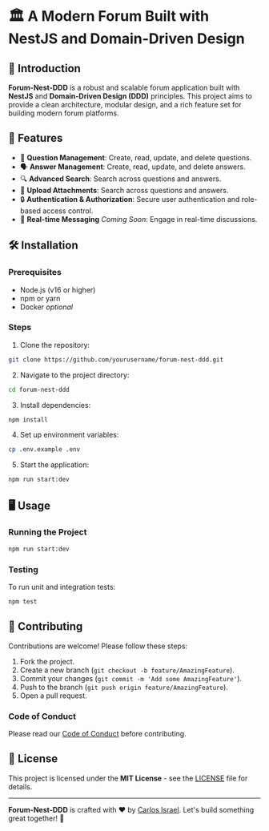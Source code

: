 # 🏛️ A Modern Forum Built with NestJS and Domain-Driven Design

## 🚀 Introduction
**Forum-Nest-DDD** is a robust and scalable forum application built with **NestJS** and **Domain-Driven Design (DDD)** principles. This project aims to provide a clean architecture, modular design, and a rich feature set for building modern forum platforms.

## 🌟 Features
- 💬 **Question Management**: Create, read, update, and delete questions.
- 🗣️ **Answer Management**: Create, read, update, and delete answers.
- 🔍 **Advanced Search**: Search across questions and answers.
- 📂 **Upload Attachments**: Search across questions and answers.
- 🔒 **Authentication & Authorization**: Secure user authentication and role-based access control.
- 💬 **Real-time Messaging** *Coming Soon*: Engage in real-time discussions.

## 🛠️ Installation
### Prerequisites
- Node.js (v16 or higher)
- npm or yarn
- Docker *optional*

### Steps
1. Clone the repository:
```bash
git clone https://github.com/yourusername/forum-nest-ddd.git
```
2. Navigate to the project directory:
```bash
cd forum-nest-ddd
```
3. Install dependencies:
```bash
npm install
```
4. Set up environment variables:
```bash
cp .env.example .env
```
5. Start the application:
```bash
npm run start:dev
```

## 🖥️ Usage
### Running the Project
```bash
npm run start:dev
```

### Testing
To run unit and integration tests:
```bash
npm test
```

## 🤝 Contributing
Contributions are welcome! Please follow these steps:
1. Fork the project.
2. Create a new branch (`git checkout -b feature/AmazingFeature`).
3. Commit your changes (`git commit -m 'Add some AmazingFeature'`).
4. Push to the branch (`git push origin feature/AmazingFeature`).
5. Open a pull request.

### Code of Conduct
Please read our [Code of Conduct](CODE_OF_CONDUCT.md) before contributing.

## 📄 License
This project is licensed under the **MIT License** - see the [LICENSE](LICENSE) file for details.

---

**Forum-Nest-DDD** is crafted with ❤️ by [Carlos Israel](https://github.com/Cr-Israel). Let's build something great together! 🚀